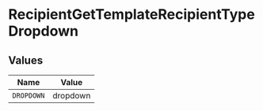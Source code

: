 # RecipientGetTemplateRecipientTypeDropdown


## Values

| Name       | Value      |
| ---------- | ---------- |
| `DROPDOWN` | dropdown   |